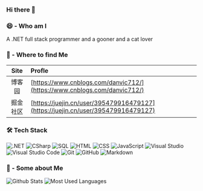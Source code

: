 ### Hi there 👋

<!--
**danvic712/danvic712** is a ✨ _special_ ✨ repository because its `README.md` (this file) appears on your GitHub profile.

Here are some ideas to get you started:

- 🔭 I’m currently working on ...
- 🌱 I’m currently learning ...
- 👯 I’m looking to collaborate on ...
- 🤔 I’m looking for help with ...
- 💬 Ask me about ...
- 📫 How to reach me: ...
- 😄 Pronouns: ...
- ⚡ Fun fact: ...
-->

### 😄 - Who am I

A .NET full stack programmer and a gooner and a cat lover

### 🌱 - Where to find Me

|   Site   | Profle                                                      |
| :------: | :------------------------------------------------------------ |
|  博客园  | [https://www.cnblogs.com/danvic712/](https://www.cnblogs.com/danvic712/) |
| 掘金社区 | [https://juejin.cn/user/395479916479127](https://juejin.cn/user/395479916479127) |

### 🛠 Tech Stack

![.NET](https://img.shields.io/badge/-.NET-05122A?style=flat&logo=.NET)
![CSharp](https://img.shields.io/badge/-CSharp-05122A?style=flat&logo=c#)
![SQL](https://img.shields.io/badge/-SQL-05122A?style=flat&logo=mysql)
![HTML](https://img.shields.io/badge/-HTML-05122A?style=flat&logo=HTML5)
![CSS](https://img.shields.io/badge/-CSS-05122A?style=flat&logo=CSS3&logoColor=1572B6)
![JavaScript](https://img.shields.io/badge/-JavaScript-05122A?style=flat&logo=javascript)
![Visual Studio](https://img.shields.io/badge/-Visual%20Studio-05122A?style=flat&logo=visual-studio&logoColor=AB75E9)
![Visual Studio Code](https://img.shields.io/badge/-Visual%20Studio%20Code-05122A?style=flat&logo=visual-studio-code&logoColor=007ACC)
![Git](https://img.shields.io/badge/-Git-05122A?style=flat&logo=git)
![GitHub](https://img.shields.io/badge/-GitHub-05122A?style=flat&logo=github)
![Markdown](https://img.shields.io/badge/-Markdown-05122A?style=flat&logo=markdown)

### 💬 - Some about Me

![Github Stats](https://github-readme-stats.vercel.app/api?username=danvic712&show_icons=true&count_private=true)
![Most Used Languages](https://github-readme-stats.vercel.app/api/top-langs/?username=danvic712&layout=compact)

<!--
### 🤝🏻 Contact with Me
<a mailto="danvic.wang@outlook.com"><img src="https://img.shields.io/badge/-Email-0077B5?style=flat&logo=Outlook&logoColor=white"/></a>
-->

